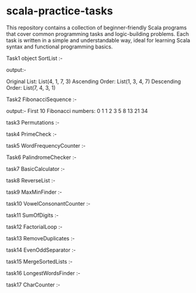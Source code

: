 # scala-practice-tasks
This repository contains a collection of beginner-friendly Scala programs that cover common programming tasks and logic-building problems. Each task is written in a simple and understandable way, ideal for learning Scala syntax and functional programming basics.

Task1 object SortList :-

 output:-
  
  Original List:
  List(4, 1, 7, 3)
  Ascending Order:
  List(1, 3, 4, 7) 
  Descending Order: 
  List(7, 4, 3, 1)

Task2  FibonacciSequence :-

output:-
  First 10 Fibonacci numbers:
  0 1 1 2 3 5 8 13 21 34
  
task3 Permutations :-


task4 PrimeCheck :-


task5 WordFrequencyCounter :-


Task6 PalindromeChecker :-


task7 BasicCalculator :-


task8 ReverseList :-


task9 MaxMinFinder :-


task10 VowelConsonantCounter :-


task11 SumOfDigits :-


task12 FactorialLoop :-


task13 RemoveDuplicates :-


task14 EvenOddSeparator :-


task15 MergeSortedLists :-


task16 LongestWordsFinder :-


task17 CharCounter :-
